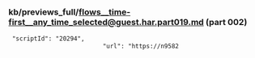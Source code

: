 ### kb/previews_full/flows__time-first__any_time_selected@guest.har.part019.md (part 002)

```md
 "scriptId": "20294",
                          "url": "https://n9582
```

```
